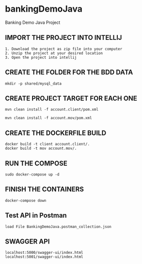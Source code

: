 # bankingDemoJava
Banking Demo Java Project

## IMPORT THE PROJECT INTO INTELLIJ

    1. Download the project as zip file into your computer
    2. Unzip the project at your desired location
    3. Open the project into intellij

## CREATE THE FOLDER FOR THE BDD DATA

    mkdir -p shared/mysql_data

## CREATE PROJECT TARGET FOR EACH ONE

    mvn clean install -f account.client/pom.xml

    mvn clean install -f account.mov/pom.xml

## CREATE THE DOCKERFILE BUILD

    docker build -t client account.client/.
    docker build -t mov account.mov/.

## RUN THE COMPOSE

    sudo docker-compose up -d

## FINISH THE CONTAINERS

    docker-compose down

## Test API in Postman

    load File BankingDemoJava.postman_collection.json

## SWAGGER API

    localhost:5000/swagger-ui/index.html 
    localhost:5001/swagger-ui/index.html 